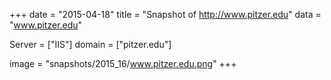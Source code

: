 
+++
date = "2015-04-18"
title = "Snapshot of http://www.pitzer.edu"
data = "www.pitzer.edu"

Server = ["IIS"]
domain = ["pitzer.edu"]

  image = "snapshots/2015_16/www.pitzer.edu.png"
+++
#
